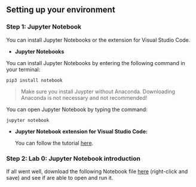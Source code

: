 ## Setting up your environment


### Step 1: Jupyter Notebook
You can install Jupyter Notebooks or the extension for Visual Studio Code.

- **Jupyter Notebooks**

You can install Jupyter Notebooks by entering the following command in your terminal:

`pip3 install notebook`

> Make sure you install Juypter without Anaconda. Downloading Anaconda is not necessary and not recommended!

You can open Jupyter Notebook by typing the command:
 
`jupyter notebook`

- **Jupyter Notebook extension for Visual Studio Code:**

  You can follow the tutorial [here](https://code.visualstudio.com/docs/datascience/jupyter-notebooks).



### Step 2: Lab 0: Jupyter Notebook introduction
If all went well, download the following Notebook file [here](https://raw.githubusercontent.com/minprog/project/2022/data-science/1%20installation/notebook.ipynb) (right-click and save) and see if are able to open and run it.